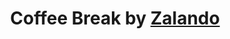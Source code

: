 ---
from: "11:00"
to: "11:30"
break: true
title: Coffee Break by <a href="https://jobs.zalando.com/tech/">Zalando</a>
speaker:
details: Community talks by <a href="https://www.mozilla.org/">Mozilla</a> and <a href="https://jobs.zalando.com/tech/">Zalando</a>
---